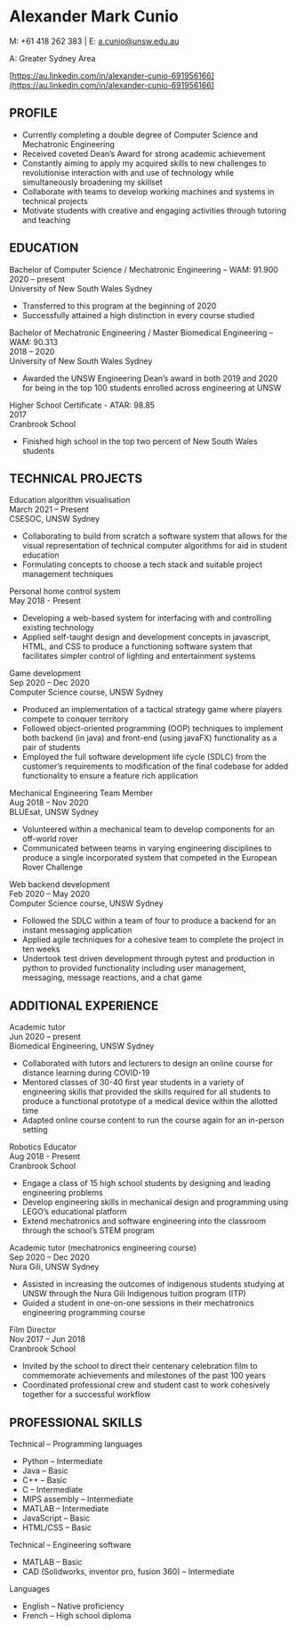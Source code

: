 # **Alexander Mark Cunio**

M: +61 418 262 383 | E: a.cunio@unsw.edu.au

A: Greater Sydney Area

[https://au.linkedin.com/in/alexander-cunio-691956166](https://au.linkedin.com/in/alexander-cunio-691956166)

## PROFILE

-	Currently completing a double degree of Computer Science and Mechatronic Engineering
-	Received coveted Dean’s Award for strong academic achievement
-	Constantly aiming to apply my acquired skills to new challenges to revolutionise interaction with and use of technology while simultaneously broadening my skillset
-	Collaborate with teams to develop working machines and systems in technical projects
-	Motivate students with creative and engaging activities through tutoring and teaching

## EDUCATION 

Bachelor of Computer Science / Mechatronic Engineering – WAM: 91.900 <br/>
2020 – present <br/>
University of New South Wales Sydney
-	Transferred to this program at the beginning of 2020
-	Successfully attained a high distinction in every course studied

Bachelor of Mechatronic Engineering / Master Biomedical Engineering – WAM: 90.313 <br/>
2018 – 2020 <br/>
University of New South Wales Sydney
-	Awarded the UNSW Engineering Dean’s award in both 2019 and 2020 for being in the top 100 students enrolled across engineering at UNSW

Higher School Certificate - ATAR: 98.85 <br/>
2017 <br/>
Cranbrook School
-	Finished high school in the top two percent of New South Wales students

## TECHNICAL PROJECTS

Education algorithm visualisation <br/>
March 2021 – Present <br/>
CSESOC, UNSW Sydney
-	Collaborating to build from scratch a software system that allows for the visual representation of technical computer algorithms for aid in student education
-	Formulating concepts to choose a tech stack and suitable project management techniques

Personal home control system <br/>
May 2018 - Present
-	Developing a web-based system for interfacing with and controlling existing technology
-	Applied self-taught design and development concepts in javascript, HTML, and CSS to produce a functioning software system that facilitates simpler control of lighting and entertainment systems

Game development <br/>
Sep 2020 – Dec 2020 <br/>
Computer Science course, UNSW Sydney	
-	Produced an implementation of a tactical strategy game where players compete to conquer territory
-	Followed object-oriented programming (OOP) techniques to implement both backend (in java) and front-end (using javaFX) functionality as a pair of students
-	Employed the full software development life cycle (SDLC) from the customer’s requirements to modification of the final codebase for added functionality to ensure a feature rich application

Mechanical Engineering Team Member <br/>
Aug 2018 – Nov 2020 <br/>
BLUEsat, UNSW Sydney	
-	Volunteered within a mechanical team to develop components for an off-world rover
-	Communicated between teams in varying engineering disciplines to produce a single incorporated system that competed in the European Rover Challenge

Web backend development <br/>
Feb 2020 – May 2020 <br/>
Computer Science course, UNSW Sydney	
-	Followed the SDLC within a team of four to produce a backend for an instant messaging application
-	Applied agile techniques for a cohesive team to complete the project in ten weeks
-	Undertook test driven development through pytest and production in python to provided functionality including user management, messaging, message reactions, and a chat game

## ADDITIONAL EXPERIENCE

Academic tutor <br/>
Jun 2020 – present <br/>
Biomedical Engineering, UNSW Sydney	
-	Collaborated with tutors and lecturers to design an online course for distance learning during COVID-19
-	Mentored classes of 30-40 first year students in a variety of engineering skills that provided the skills required for all students to produce a functional prototype of a medical device within the allotted time
-	Adapted online course content to run the course again for an in-person setting

Robotics Educator <br/>
Aug 2018 - Present <br/>
Cranbrook School	
-	Engage a class of 15 high school students by designing and leading engineering problems
-	Develop engineering skills in mechanical design and programming using LEGO’s educational platform
-	Extend mechatronics and software engineering into the classroom through the school’s STEM program

Academic tutor (mechatronics engineering course) <br/>
Sep 2020 – Dec 2020 <br/>
Nura Gili, UNSW Sydney	
-	Assisted in increasing the outcomes of indigenous students studying at UNSW through the Nura Gili Indigenous tuition program (ITP)
-	Guided a student in one-on-one sessions in their mechatronics engineering programming course

Film Director <br/>
Nov 2017 – Jun 2018 <br/>
Cranbrook School	
-	Invited by the school to direct their centenary celebration film to commemorate achievements and milestones of the past 100 years
-	Coordinated professional crew and student cast to work cohesively together for a successful workflow

## PROFESSIONAL SKILLS

Technical – Programming languages	
 
-	Python – Intermediate
-	Java – Basic
-	C++ – Basic
-	C – Intermediate
-	MIPS assembly – Intermediate
-	MATLAB – Intermediate
-	JavaScript – Basic
-	HTML/CSS – Basic

Technical – Engineering software
-	MATLAB – Basic
-	CAD (Solidworks, inventor pro, fusion 360) – Intermediate

Languages	
-	English – Native proficiency
-	French – High school diploma
